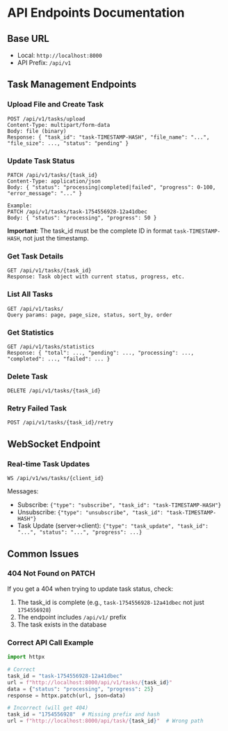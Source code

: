 # API Endpoints Documentation

## Base URL
- Local: `http://localhost:8000`
- API Prefix: `/api/v1`

## Task Management Endpoints

### Upload File and Create Task
```
POST /api/v1/tasks/upload
Content-Type: multipart/form-data
Body: file (binary)
Response: { "task_id": "task-TIMESTAMP-HASH", "file_name": "...", "file_size": ..., "status": "pending" }
```

### Update Task Status
```
PATCH /api/v1/tasks/{task_id}
Content-Type: application/json
Body: { "status": "processing|completed|failed", "progress": 0-100, "error_message": "..." }

Example:
PATCH /api/v1/tasks/task-1754556928-12a41dbec
Body: { "status": "processing", "progress": 50 }
```

**Important**: The task_id must be the complete ID in format `task-TIMESTAMP-HASH`, not just the timestamp.

### Get Task Details
```
GET /api/v1/tasks/{task_id}
Response: Task object with current status, progress, etc.
```

### List All Tasks
```
GET /api/v1/tasks/
Query params: page, page_size, status, sort_by, order
```

### Get Statistics
```
GET /api/v1/tasks/statistics
Response: { "total": ..., "pending": ..., "processing": ..., "completed": ..., "failed": ... }
```

### Delete Task
```
DELETE /api/v1/tasks/{task_id}
```

### Retry Failed Task
```
POST /api/v1/tasks/{task_id}/retry
```

## WebSocket Endpoint

### Real-time Task Updates
```
WS /api/v1/ws/tasks/{client_id}
```

Messages:
- Subscribe: `{"type": "subscribe", "task_id": "task-TIMESTAMP-HASH"}`
- Unsubscribe: `{"type": "unsubscribe", "task_id": "task-TIMESTAMP-HASH"}`
- Task Update (server->client): `{"type": "task_update", "task_id": "...", "status": "...", "progress": ...}`

## Common Issues

### 404 Not Found on PATCH
If you get a 404 when trying to update task status, check:
1. The task_id is complete (e.g., `task-1754556928-12a41dbec` not just `1754556928`)
2. The endpoint includes `/api/v1/` prefix
3. The task exists in the database

### Correct API Call Example
```python
import httpx

# Correct
task_id = "task-1754556928-12a41dbec"
url = f"http://localhost:8000/api/v1/tasks/{task_id}"
data = {"status": "processing", "progress": 25}
response = httpx.patch(url, json=data)

# Incorrect (will get 404)
task_id = "1754556928"  # Missing prefix and hash
url = f"http://localhost:8000/api/task/{task_id}"  # Wrong path
```